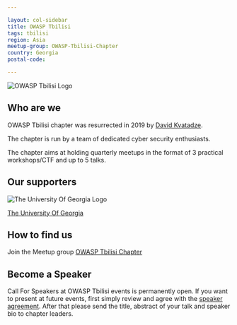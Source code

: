 ```yaml
---

layout: col-sidebar
title: OWASP Tbilisi
tags: tbilisi
region: Asia
meetup-group: OWASP-Tbilisi-Chapter
country: Georgia
postal-code:

---
```


![OWASP Tbilisi Logo](https://owasp.org/www-chapter-tbilisi/assets/images/Logo-OWASP-Tbilisi.png "OWASP Tbilisi Logo")

## Who are we
OWASP Tbilisi chapter was resurrected in 2019 by [David Kvatadze](mailto:david.kvatadze@owasp.org).

The chapter is run by a team of dedicated cyber security enthusiasts.

The chapter aims at holding quarterly meetups in the format of 3 practical workshops/CTF and up to 5 talks.

## Our supporters
![The University Of Georgia Logo](https://owasp.org/www-chapter-tbilisi/assets/images/Logo-UG.png "The University Of Georgia Logo")

[The University Of Georgia](https://www.ug.edu.ge/)

## How to find us
Join the Meetup group [OWASP Tbilisi Chapter](https://www.meetup.com/OWASP-Tbilisi-Chapter)

## Become a Speaker
Call For Speakers at OWASP Tbilisi events is permanently open.
If you want to present at future events, first simply review and agree with the [speaker agreement](https://owasp.org/www-policy/legal/speaker-agreement).
After that please send the title, abstract of your talk and speaker bio to chapter leaders.

